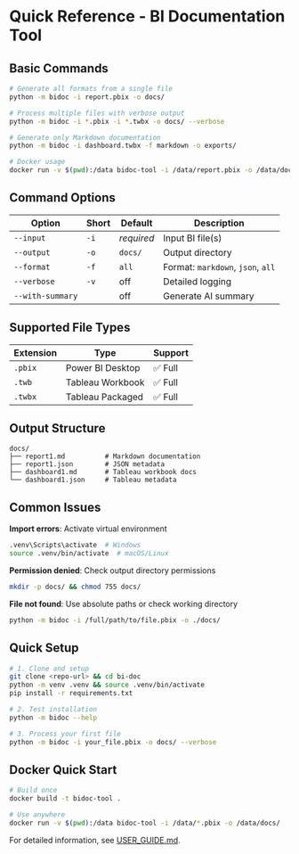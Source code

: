 # Quick Reference - BI Documentation Tool

## Basic Commands

```bash
# Generate all formats from a single file
python -m bidoc -i report.pbix -o docs/

# Process multiple files with verbose output
python -m bidoc -i *.pbix -i *.twbx -o docs/ --verbose

# Generate only Markdown documentation
python -m bidoc -i dashboard.twbx -f markdown -o exports/

# Docker usage
docker run -v $(pwd):/data bidoc-tool -i /data/report.pbix -o /data/docs/
```

## Command Options

| Option | Short | Default | Description |
|--------|-------|---------|-------------|
| `--input` | `-i` | *required* | Input BI file(s) |
| `--output` | `-o` | `docs/` | Output directory |
| `--format` | `-f` | `all` | Format: `markdown`, `json`, `all` |
| `--verbose` | `-v` | off | Detailed logging |
| `--with-summary` | | off | Generate AI summary |

## Supported File Types

| Extension | Type | Support |
|-----------|------|---------|
| `.pbix` | Power BI Desktop | ✅ Full |
| `.twb` | Tableau Workbook | ✅ Full |
| `.twbx` | Tableau Packaged | ✅ Full |

## Output Structure

```text
docs/
├── report1.md          # Markdown documentation
├── report1.json        # JSON metadata
├── dashboard1.md       # Tableau workbook docs
└── dashboard1.json     # Tableau metadata
```

## Common Issues

**Import errors**: Activate virtual environment
```bash
.venv\Scripts\activate  # Windows
source .venv/bin/activate  # macOS/Linux
```

**Permission denied**: Check output directory permissions
```bash
mkdir -p docs/ && chmod 755 docs/
```

**File not found**: Use absolute paths or check working directory
```bash
python -m bidoc -i /full/path/to/file.pbix -o ./docs/
```

## Quick Setup

```bash
# 1. Clone and setup
git clone <repo-url> && cd bi-doc
python -m venv .venv && source .venv/bin/activate
pip install -r requirements.txt

# 2. Test installation
python -m bidoc --help

# 3. Process your first file
python -m bidoc -i your_file.pbix -o docs/ --verbose
```

## Docker Quick Start

```bash
# Build once
docker build -t bidoc-tool .

# Use anywhere
docker run -v $(pwd):/data bidoc-tool -i /data/*.pbix -o /data/docs/
```

For detailed information, see [USER_GUIDE.md](USER_GUIDE.md).
